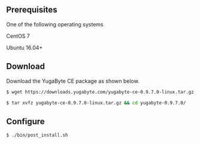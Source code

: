 ## Prerequisites

One of the following operating systems

<i class="icon-centos"></i> CentOS 7 

<i class="icon-ubuntu"></i> Ubuntu 16.04+

## Download

Download the YugaByte CE package as shown below.


```{.sh .copy .separator-dollar}
$ wget https://downloads.yugabyte.com/yugabyte-ce-0.9.7.0-linux.tar.gz
```
```{.sh .copy .separator-dollar}
$ tar xvfz yugabyte-ce-0.9.7.0-linux.tar.gz && cd yugabyte-0.9.7.0/
```

## Configure

```{.sh .copy .separator-dollar}
$ ./bin/post_install.sh
```
